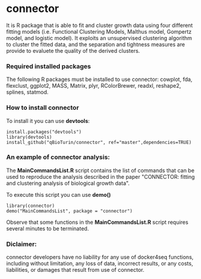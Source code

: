 # connector
It is R package that is able to fit and cluster growth data using four different fitting models (i.e. Functional Clustering Models, Malthus model, Gompertz model, and logistic model). 
It exploits an unsupervised clustering algorithm to cluster the fitted data, and the separation and tightness measures are provide to evaluete the quality of the derived  clusters.

### Required installed packages
The following R packages must be installed to use connector:
cowplot, fda, flexclust, ggplot2, MASS, Matrix, plyr, RColorBrewer, readxl, reshape2, splines, statmod.


### How to install connector
To install it you can use  **devtools**:

```
install.packages("devtools")
library(devtools)
install_github("qBioTurin/connector", ref="master",dependencies=TRUE)
```

### An example of connector analysis:
The **MainCommandsList.R** script contains the list of commands that can be used to reproduce the analysis described in the paper "CONNECTOR: fitting and clustering analysis of biological growth data".

To execute this script you can use **demo()**
```
library(connector)
demo("MainCommandsList", package = "connector")
```
Observe that some functions in the **MainCommandsList.R** script requires several minutes to be terminated. 

### Diclaimer:
connector developers have no liability for any use of docker4seq functions, including without limitation, any loss of data, incorrect results, or any costs, liabilities, or damages that result from use of connector. 
